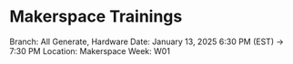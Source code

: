 # Makerspace Trainings

Branch: All Generate, Hardware
Date: January 13, 2025 6:30 PM (EST) → 7:30 PM
Location: Makerspace
Week: W01